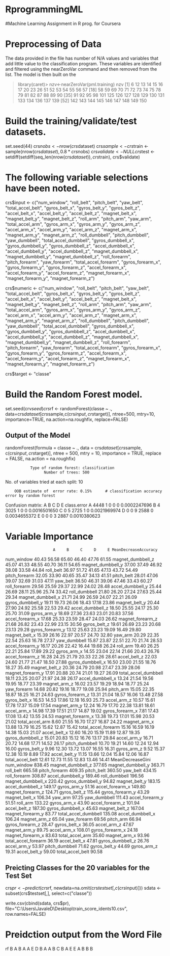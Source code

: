 RprogrammingML
==============

#Machine Learning Assignment in R prog. for Coursera
# Preprocessing of Data 
The data provided in the file has number of N/A values and variables that add little value to the classification program.
These variables are identified and filtered using the nearZeroVar command and then removed from the list. The model is then built on the 
> library(caret)> 
nzv<-nearZeroVar(pml.training)
> nzv
 [1]   6  12  13  14  15  16  17  20  23  26  51  52  53  54  55  56  57
[18]  58  59  69  70  71  72  73  74  75  78  79  81  82  87  88  89  90
[35]  91  92  95  98 101 125 126 127 128 129 130 131 133 134 136 137 139
[52] 142 143 144 145 146 147 148 149 150

# Build the training/validate/test datasets.
set.seed(44) 
crs$nobs <- nrow(crs$dataset) 
crs$sample <- crs$train <- sample(nrow(crs$dataset), 0.8*crs$nobs) 
crs$validate <- NULL
crs$test <- setdiff(setdiff(seq_len(nrow(crs$dataset)), crs$train), crs$validate) 

# The following variable selections have been noted.

crs$input <- c("num_window", "roll_belt", "pitch_belt", "yaw_belt",
     "total_accel_belt", "gyros_belt_x", "gyros_belt_y", "gyros_belt_z",
     "accel_belt_x", "accel_belt_y", "accel_belt_z", "magnet_belt_x",
     "magnet_belt_y", "magnet_belt_z", "roll_arm", "pitch_arm",
     "yaw_arm", "total_accel_arm", "gyros_arm_x", "gyros_arm_y",
     "gyros_arm_z", "accel_arm_x", "accel_arm_y", "accel_arm_z",
     "magnet_arm_x", "magnet_arm_y", "magnet_arm_z", "roll_dumbbell",
     "pitch_dumbbell", "yaw_dumbbell", "total_accel_dumbbell", "gyros_dumbbell_x",
     "gyros_dumbbell_y", "gyros_dumbbell_z", "accel_dumbbell_x", "accel_dumbbell_y",
     "accel_dumbbell_z", "magnet_dumbbell_x", "magnet_dumbbell_y", "magnet_dumbbell_z",
     "roll_forearm", "pitch_forearm", "yaw_forearm", "total_accel_forearm",
     "gyros_forearm_x", "gyros_forearm_y", "gyros_forearm_z", "accel_forearm_x",
     "accel_forearm_y", "accel_forearm_z", "magnet_forearm_x", "magnet_forearm_y",
     "magnet_forearm_z")

crs$numeric <- c("num_window", "roll_belt", "pitch_belt", "yaw_belt",
     "total_accel_belt", "gyros_belt_x", "gyros_belt_y", "gyros_belt_z",
     "accel_belt_x", "accel_belt_y", "accel_belt_z", "magnet_belt_x",
     "magnet_belt_y", "magnet_belt_z", "roll_arm", "pitch_arm",
     "yaw_arm", "total_accel_arm", "gyros_arm_x", "gyros_arm_y",
     "gyros_arm_z", "accel_arm_x", "accel_arm_y", "accel_arm_z",
     "magnet_arm_x", "magnet_arm_y", "magnet_arm_z", "roll_dumbbell",
     "pitch_dumbbell", "yaw_dumbbell", "total_accel_dumbbell", "gyros_dumbbell_x",
     "gyros_dumbbell_y", "gyros_dumbbell_z", "accel_dumbbell_x", "accel_dumbbell_y",
     "accel_dumbbell_z", "magnet_dumbbell_x", "magnet_dumbbell_y", "magnet_dumbbell_z",
     "roll_forearm", "pitch_forearm", "yaw_forearm", "total_accel_forearm",
     "gyros_forearm_x", "gyros_forearm_y", "gyros_forearm_z", "accel_forearm_x",
     "accel_forearm_y", "accel_forearm_z", "magnet_forearm_x", "magnet_forearm_y",
     "magnet_forearm_z")

crs$target  <- "classe"

# Build the Random Forest model.
set.seed(crv$seed)
crs$rf <- randomForest(classe ~ .,
      data=crs$dataset[crs$sample,c(crs$input, crs$target)], 
      ntree=500,
      mtry=10,
      importance=TRUE,
      na.action=na.roughfix,
      replace=FALSE)

## Output of the Model

randomForest(formula = classe ~ .,
              data = crs$dataset[crs$sample, c(crs$input, crs$target)],
              ntree = 500, mtry = 10, importance = TRUE, replace = FALSE, na.action = na.roughfix)

               Type of random forest: classification
                     Number of trees: 500
No. of variables tried at each split: 10

        OOB estimate of  error rate: 0.15%      # classification accuracy  error by random forest
Confusion matrix:
     A    B    C    D    E  class.error
A 4448    1    0    0    0 0.0002247696
B    4 3025    1    0    0 0.0016501650
C    0    5 2725    1    0 0.0021969974
D    0    0    9 2588    0 0.0034655372
E    0    0    0    3 2887 0.0010380623

Variable Importance
===================

                         A     B     C     D     E MeanDecreaseAccuracy
num_window           40.43 56.58 65.60 46.40 47.76                61.55
magnet_dumbbell_z    45.07 41.33 48.55 40.70 36.11                54.65
magnet_dumbbell_y    37.00 37.49 46.92 38.08 33.58                44.84
roll_belt            36.97 51.72 41.65 47.13 43.72                54.49
pitch_forearm        32.05 33.90 40.65 35.47 34.13                41.51
pitch_belt           28.01 47.06 39.07 32.69 31.03                47.11
yaw_belt             36.50 46.31 39.06 47.46 33.43                60.27
roll_forearm         29.56 25.59 29.37 22.99 24.02                28.48
accel_dumbbell_y     25.44 26.69 28.11 25.96 25.74                33.42
roll_dumbbell        21.80 26.20 27.24 27.63 25.44                29.34
magnet_dumbbell_x    21.71 24.99 26.59 24.07 22.21                26.09
gyros_dumbbell_y     19.11 19.73 26.06 18.43 17.18                23.86
magnet_belt_y        20.44 27.90 24.92 25.58 22.53                29.42
accel_dumbbell_z     18.50 25.55 24.17 25.30 25.70                31.09
gyros_arm_y          18.69 27.36 23.63 23.01 20.83                37.56
accel_forearm_x      17.68 25.33 23.59 28.47 24.03                26.62
magnet_forearm_z     21.68 26.82 23.43 22.99 23.15                30.56
gyros_belt_z         19.61 26.69 23.23 20.68 23.13                29.28
gyros_forearm_y      13.12 25.63 23.23 19.09 16.49                29.80
magnet_belt_x        15.39 26.16 22.97 20.57 24.70                32.80
yaw_arm              20.29 22.35 22.54 25.63 16.78                27.37
yaw_dumbbell         15.87 23.87 22.51 22.70 21.74                28.53
accel_forearm_y      16.17 20.26 22.42 16.44 19.68                26.24
roll_arm             19.40 26.25 22.21 25.84 17.89                29.22
gyros_arm_x          14.55 23.04 22.14 21.66 20.43                26.76
accel_forearm_z      16.28 24.25 21.79 20.33 22.26                28.61
accel_belt_z         22.03 24.60 21.77 21.47 18.50                27.88
gyros_dumbbell_x     16.50 23.00 21.55 18.76 18.27                35.49
magnet_belt_z        20.36 24.79 20.98 27.47 23.39                28.06
magnet_forearm_y     17.91 20.88 20.74 21.01 19.27                26.09
total_accel_dumbbell 18.11 23.25 20.07 21.97 24.38                26.17
accel_dumbbell_x     13.24 21.54 19.56 19.95 18.77                23.39
magnet_arm_z         16.02 23.57 19.29 18.94 18.77                25.24
yaw_forearm          14.68 20.82 19.16 18.77 19.08                25.94
pitch_arm            15.05 22.35 18.87 18.25 16.21                24.63
gyros_forearm_z      13.31 21.04 18.57 16.06 13.48                27.58
gyros_belt_x         16.53 14.53 17.86 12.18 16.93                25.73
accel_arm_z          10.57 15.61 17.78 17.37 15.09                17.54
magnet_arm_y         12.24 16.79 17.70 22.38 13.81                18.61
accel_arm_x          14.98 17.39 17.51 21.17 14.87                19.02
gyros_forearm_x       7.81 17.43 17.08 13.42 13.55                24.53
magnet_forearm_x     13.38 19.73 17.01 15.98 20.53                21.02
total_accel_arm       8.60 21.55 16.70 17.27 16.87                24.22
magnet_arm_x         13.88 13.79 16.25 15.62 12.87                15.42
total_accel_forearm  15.16 16.59 16.19 14.38 15.03                21.07
accel_belt_x         12.60 16.20 15.19 11.89 12.87                19.35
gyros_dumbbell_z     15.01 20.83 15.12 16.76 13.17                29.84
accel_arm_y          16.71 20.72 14.68 17.71 14.52                26.17
pitch_dumbbell       10.70 19.21 14.60 12.24 12.94                16.00
gyros_belt_y          9.96 12.30 13.72 13.07 16.55                16.31
gyros_arm_z           9.52 15.37 12.38 10.19  8.89                17.92
accel_belt_y         11.15 13.66 12.04 15.84 12.06                16.87
total_accel_belt     12.61 12.73 11.55 12.83 13.46                14.41
                     MeanDecreaseGini
num_window                     838.45
magnet_dumbbell_z              377.65
magnet_dumbbell_y              363.71
roll_belt                      665.58
pitch_forearm                  409.35
pitch_belt                     360.50
yaw_belt                       434.15
roll_forearm                   308.87
accel_dumbbell_y               189.46
roll_dumbbell                  196.56
magnet_dumbbell_x              220.42
gyros_dumbbell_y                94.82
magnet_belt_y                  183.15
accel_dumbbell_z               149.17
gyros_arm_y                     51.16
accel_forearm_x                149.80
magnet_forearm_z               124.71
gyros_belt_z                   115.44
gyros_forearm_y                 43.29
magnet_belt_x                  106.34
yaw_arm                         97.25
yaw_dumbbell                   111.43
accel_forearm_y                 51.51
roll_arm                       133.22
gyros_arm_x                     43.90
accel_forearm_z                101.94
accel_belt_z                   187.30
gyros_dumbbell_x                45.63
magnet_belt_z                  167.04
magnet_forearm_y                83.77
total_accel_dumbbell           135.08
accel_dumbbell_x               106.24
magnet_arm_z                    65.04
yaw_forearm                     69.56
pitch_arm                       66.94
gyros_forearm_z                 28.47
gyros_belt_x                    36.05
accel_arm_z                     47.67
magnet_arm_y                    89.75
accel_arm_x                    108.01
gyros_forearm_x                 24.18
magnet_forearm_x                83.63
total_accel_arm                 35.60
magnet_arm_x                    93.96
total_accel_forearm             36.19
accel_belt_x                    47.81
gyros_dumbbell_z                26.76
accel_arm_y                     53.97
pitch_dumbbell                  71.62
gyros_belt_y                    44.69
gyros_arm_z                     19.31
accel_belt_y                    59.00
total_accel_belt                90.58

##  Preicting Classes for the 20 variables for the Test Set
crs$pr <- predict(crs$rf, newdata=na.omit(crs$testset[,c(crs$input)]))
sdata <- subset(crs$testset[,], select=c("classe"))

write.csv(cbind(sdata, crs$pr), file="C:\Users\JavaleD\Desktop\train_score_idents10.csv", row.names=FALSE)

# Preidction output from the Word File 
rf
B
A
B
A
A
E
D
B
A
A
B
C
B
A
E
E
A
B
B
B


